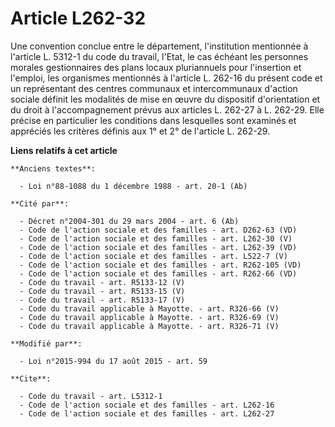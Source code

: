 # Article L262-32

Une convention conclue entre le département, l'institution mentionnée à l'article L. 5312-1 du code du travail, l'Etat, le
cas échéant les personnes morales gestionnaires des plans locaux pluriannuels pour l'insertion et l'emploi, les organismes
mentionnés à l'article L. 262-16 du présent code et un représentant des centres communaux et intercommunaux d'action sociale
définit les modalités de mise en œuvre du dispositif d'orientation et du droit à l'accompagnement prévus aux articles L.
262-27 à L. 262-29. Elle précise en particulier les conditions dans lesquelles sont examinés et appréciés les critères
définis aux 1° et 2° de l'article L. 262-29.

**Liens relatifs à cet article**

	**Anciens textes**:

	  - Loi n°88-1088 du 1 décembre 1988 - art. 20-1 (Ab)

	**Cité par**:

	  - Décret n°2004-301 du 29 mars 2004 - art. 6 (Ab)
	  - Code de l'action sociale et des familles - art. D262-63 (VD)
	  - Code de l'action sociale et des familles - art. L262-30 (V)
	  - Code de l'action sociale et des familles - art. L262-39 (VD)
	  - Code de l'action sociale et des familles - art. L522-7 (V)
	  - Code de l'action sociale et des familles - art. R262-105 (VD)
	  - Code de l'action sociale et des familles - art. R262-66 (VD)
	  - Code du travail - art. R5133-12 (V)
	  - Code du travail - art. R5133-15 (V)
	  - Code du travail - art. R5133-17 (V)
	  - Code du travail applicable à Mayotte. - art. R326-66 (V)
	  - Code du travail applicable à Mayotte. - art. R326-69 (V)
	  - Code du travail applicable à Mayotte. - art. R326-71 (V)

	**Modifié par**:

	  - Loi n°2015-994 du 17 août 2015 - art. 59

	**Cite**:

	  - Code du travail - art. L5312-1
	  - Code de l'action sociale et des familles - art. L262-16
	  - Code de l'action sociale et des familles - art. L262-27
